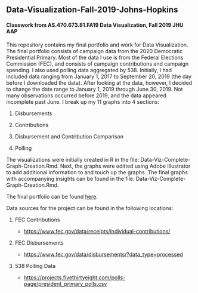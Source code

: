 ## Data-Visualization-Fall-2019-Johns-Hopkins
#### Classwork from AS.470.673.81.FA19 Data Visualization, Fall 2019 JHU AAP

This repository contains my final portfolio and work for Data Visualization. The final portfolio consists of  campaign data from the 2020 Democratic Presidential Primary. Most of the data I use is from the Federal Elections Commission (FEC), and consists of campaign contributions and campaign spending. I also used polling data aggregated by 538. Initially, I had included data ranging from January 1, 2017 to September 20, 2019 (the day before I downloaded the data). After looking at the data, however, I decided to change the date range to January 1, 2019 through June 30, 2019. Not many observations occurred before 2019, and the data appeared incomplete past June. I break up my 11 graphs into 4 sections:

1. Disbursements

2. Contributions

3. Disbursement and Contribution Comparison

4. Polling

The visualizations were initially created in R in the file: Data-Viz-Complete-Graph-Creation.Rmd. Next, the graphs were editted using Adobe Illustrator to add additional information to and touch up the graphs. The final graphs with accompanying insights can be found in the file: Data-Viz-Complete-Graph-Creation.Rmd.

The final portfolio can be found [here](https://htmlpreview.github.io/?https://github.com/Ben-Roth-MS-Data-Science/Data-Visualization-Fall-2019-Johns-Hopkins/blob/master/Data-Viz-Final-Presentation-Ben-Roth.html).

Data sources for the project can be found in the following locations:
1. FEC Contributions
   - https://www.fec.gov/data/receipts/individual-contributions/

2. FEC Disbursements
   - https://www.fec.gov/data/disbursements/?data_type=processed

3. 538 Polling Data
   - https://projects.fivethirtyeight.com/polls-page/president_primary_polls.csv
